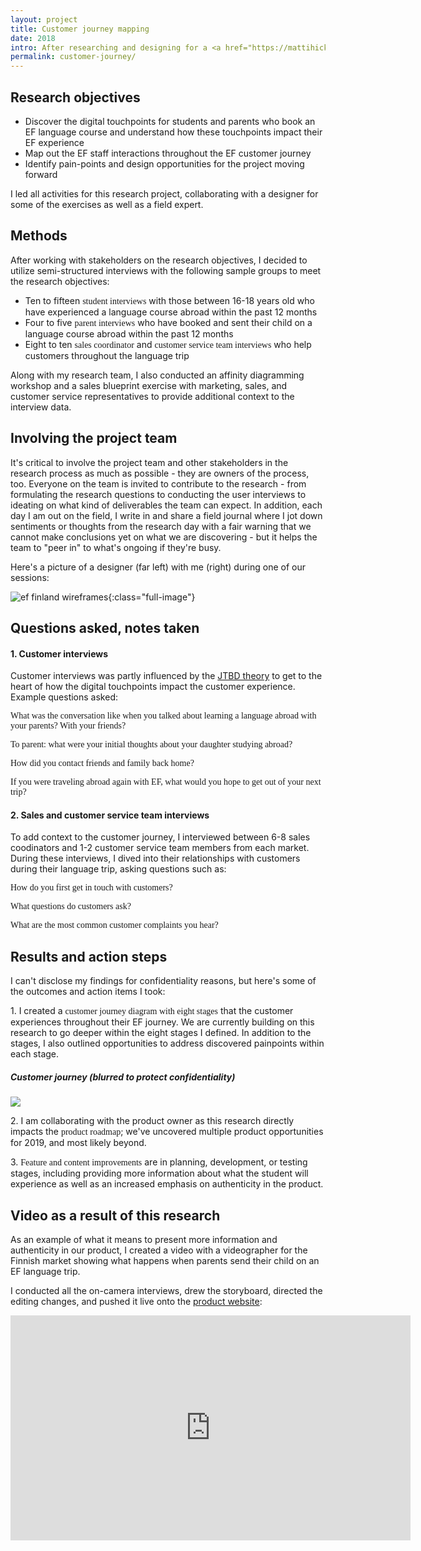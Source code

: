 ```yaml
---
layout: project
title: Customer journey mapping
date: 2018
intro: After researching and designing for a <a href="https://mattihicks.com/education-first">new digital model</a>, I was asked to conduct exit interviews focusing on the customer experience. I reframed the research ask and got stakeholder buy-in to instead trace the entire customer journey across two markets, as previous research indicated the upcoming product roadmap needed to consider all digital touchpoints for us to move forward in an impactful way. <br/><br/>For brevity, I've combined the two different markets for this case study as the methods used and process followed were similar.
permalink: customer-journey/
---
```



<div class="page-content-alternative">

  <div class="wrapper">
    <div class="grid-display">
      <div class="row projectBody">
       <div class="col-2">
       </div>
       <div class="col-8">
        <h2 class="projectTitle">Research objectives</h2>
        <ul><li class="objectiveResearchList">Discover the digital touchpoints for students and parents who book an EF language course and understand how these touchpoints impact their EF experience</li>
        <li class="objectiveResearchList">Map out the EF staff interactions throughout the EF customer journey</li>
        <li class="objectiveResearchList">Identify pain-points and design opportunities for the project moving forward</li>
      </ul>
      <p>I led all activities for this research project, collaborating with a designer for some of the exercises as well as a field expert.</p>
      </div>
    </div>
  </div>

</div>
</div>

<div class="page-content">
  <div class="wrapper">
    <div class="grid-display">
      <div class="row projectBody">
       <div class="col-2">
       </div>
       <div class="col-8">
        <h2 class="projectTitle">Methods</h2>
        <p>After working with stakeholders on the research objectives, I decided to utilize semi-structured interviews with the following sample groups to meet the research objectives:</p>
        <ul>
          <li>
        Ten to fifteen <span style="font-family:GT-Walsheim-Regular">student interviews</span> with those between 16-18 years old who have experienced a language course abroad within the past 12 months</li>
        <li class="objectiveResearchList">Four to five <span style="font-family:GT-Walsheim-Regular">parent interviews</span> who have booked and sent their child on a language course abroad within the past 12 months</li>
        <li class="objectiveResearchList">Eight to ten <span style="font-family:GT-Walsheim-Regular">sales coordinator</span> and <span style="font-family:GT-Walsheim-Regular">customer service team interviews</span> who help customers throughout the language trip</li>
      </ul>
      <p>Along with my research team, I also conducted an affinity diagramming workshop and a sales blueprint exercise with marketing, sales, and customer service representatives to provide additional context to the interview data.</p>
      </div>
    </div>
  </div>

</div>
</div>

<div class="page-content-alternative">
  <div class="wrapper">
    <div class="grid-display">
      <div class="row projectBody">
       <div class="col-2">
       </div>
       <div class="col-8">
        <h2 class="projectTitle">Involving the project team</h2>
        <p>It's critical to involve the project team and other stakeholders in the research process as much as possible - they are owners of the process, too. Everyone on the team is invited to contribute to the research - from formulating the research questions to conducting the user interviews to ideating on what kind of deliverables the team can expect. In addition, each day I am out on the field, I write in and share a field journal where I jot down sentiments or thoughts from the research day with a fair warning that we cannot make conclusions yet on what we are discovering - but it helps the team to "peer in" to what's ongoing if they're busy.</p>
        <p>Here's a picture of a designer (far left) with me (right) during one of our sessions:</p>
      </div>
    </div>
  </div>

</div>
</div>

![ef finland wireframes](../assets/images/sales_journeyBluprint.jpeg){:class="full-image"}

<div class="page-content">

  <div class="wrapper">
    <div class="grid-display">
      <div class="row projectBuilt">
       <div class="col-2">
       </div>
       <div class="col-8">
        <h2 class="projectTitle">Questions asked, notes taken</h2>
        <h4 class="projectSectionTitle">1. Customer interviews</h4>
<p>Customer interviews was partly influenced by the <a href="https://hbr.org/2016/09/know-your-customers-jobs-to-be-done">JTBD theory</a> to get to the heart of how the digital touchpoints impact the customer experience. Example questions asked:</p>
<p><span style="font-family:GT-Walsheim-Regular-Italic">What was the conversation like when you talked about learning a language abroad with your parents? With your friends?</span></p> 
<p><span style="font-family:GT-Walsheim-Regular-Italic">To parent: what were your initial thoughts about your daughter studying abroad?</span></p>
              <p><span style="font-family:GT-Walsheim-Regular-Italic">How did you contact friends and family back home?</span></p>
                      <p><span style="font-family:GT-Walsheim-Regular-Italic">If you were traveling abroad again with EF, what would you hope to get out of
your next trip?</span></p>
        <h4 class="projectSectionTitle">2. Sales and customer service team interviews</h4>
<p>To add context to the customer journey, I interviewed between 6-8 sales coodinators and 1-2 customer service team members from each market. During these interviews, I dived into their relationships with customers during their language trip, asking questions such as:</p>
<p><span style="font-family:GT-Walsheim-Regular-Italic">How do you first get in touch with customers?</span></p> 
<p><span style="font-family:GT-Walsheim-Regular-Italic">What questions do customers ask?</span></p> 
<p><span style="font-family:GT-Walsheim-Regular-Italic">What are the most common customer complaints you hear?</span></p> 
      </div>
    </div>
  </div>
</div>
</div>



<div class="page-content-alternative">
  <div class="wrapper">
    <div class="grid-display">
      <div class="row projectBody">
       <div class="col-2">
       </div>
       <div class="col-8">
        <h2 class="projectTitle">Results and action steps</h2>
        <p>I can't disclose my findings for confidentiality reasons, but here's some of the outcomes and action items I took:</p>
        <p>1. I created a <span style="font-family:GT-Walsheim-Regular">customer journey diagram with eight stages</span> that the customer experiences throughout their EF journey. We are currently building on this research to go deeper within the eight stages I defined. In addition to the stages, I also outlined opportunities to address discovered painpoints within each stage.</p>
                <h5>Customer journey (blurred to protect confidentiality)</h5>
        <img src="../assets/images/customer_journey_example.jpg"/>
        <p></p>
        <p></p>
        <p>2. I am collaborating with the product owner as this research directly impacts the <span style="font-family:GT-Walsheim-Regular">product roadmap</span>; we've uncovered multiple product opportunities for 2019, and most likely beyond.</p>
        <p>3. <span style="font-family:GT-Walsheim-Regular">Feature and content improvements</span> are in planning, development, or testing stages, including providing more information about what the student will experience as well as an increased emphasis on authenticity in the product.</p>
      </div>
    </div>
  </div>

</div>
</div>

<div class="page-content">
  <div class="wrapper">
    <div class="grid-display">
      <div class="row projectBody">
       <div class="col-2">
       </div>
       <div class="col-8">
        <h2 class="projectTitle">Video as a result of this research</h2>
        <p>As an example of what it means to present more information and authenticity in our product, I created a video with a videographer for the Finnish market showing what happens when parents send their child on an EF language trip.</p> <p>I conducted all the on-camera interviews, drew the storyboard, directed the editing changes, and pushed it live onto the <a href="https://ef.fi/languagesabroad/#/">product website</a>:</p>
      </div>
    </div>
  </div>

</div>
</div>

<div class="embed-container"><iframe src="https://player.vimeo.com/video/304586950?title=0&byline=0&portrait=0" width="640" height="360" frameborder="0" webkitallowfullscreen mozallowfullscreen allowfullscreen></iframe></div>



